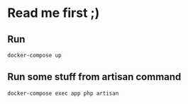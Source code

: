 # Read me first ;)

## Run

```
docker-compose up
```

## Run some stuff from artisan command

```
docker-compose exec app php artisan
```
